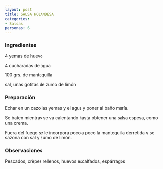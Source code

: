 ```yaml
---
layout: post
title: SALSA HOLANDESA
categories:
- Salsas
personas: 6 
---
```

<h3>Ingredientes</h3>
4 yemas de huevo

4 cucharadas de agua

100 grs. de mantequilla

sal, unas gotitas de zumo de limón

<h3>Preparación</h3>
Echar en un cazo las yemas y el agua y poner al baño maría.

Se baten mientras se va calentando hasta obtener una salsa espesa, como una crema.

Fuera del fuego se le incorpora poco a poco la mantequilla derretida y se sazona con sal y zumo de limón.

<h3>Observaciones</h3>
Pescados, cr&egrave;pes rellenos, huevos escalfados, espárragos

